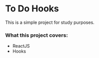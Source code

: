 # To Do Hooks

This is a simple project for study purposes.

### What this project covers:

* ReactJS
* Hooks
